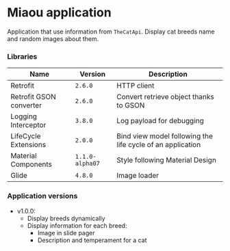 # Miaou application

Application that use information from ``TheCatApi``. Display cat breeds name and random images about them.

### Libraries

| Name          |     Version     |   Description |
| ------------- | ------------- | ------------- |
| Retrofit      |        ``2.6.0``        |      HTTP client    |
| Retrofit GSON converter        |        ``2.6.0``        |      Convert retrieve object thanks to GSON    |
| Logging Interceptor      |        ``3.8.0``      |    Log payload for debugging    |
| LifeCycle Extensions      |        ``2.0.0``        |      Bind view model following the life cycle of an application    |
| Material Components      |        ``1.1.0-alpha07``        |     Style following Material Design     |
| Glide      |        ``4.8.0``        |     Image loader     |

### Application versions

- v1.0.0:
    - Display breeds dynamically
    - Display information for each breed:
        - Image in slide pager
        - Description and temperament for a cat